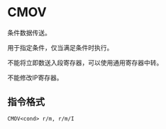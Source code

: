 # CMOV<cond>

条件数据传送。

<cond>用于指定条件，仅当满足条件时执行。

不能将立即数送入段寄存器，可以使用通用寄存器中转。

不能修改IP寄存器。

## 指令格式
```
CMOV<cond> r/m, r/m/I
```